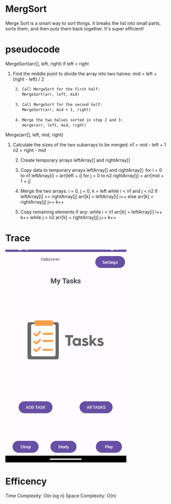 # MergSort
Merge Sort is a smart way to sort things. It breaks the list into small parts, sorts them, and then puts them back together. It's super efficient!
# pseudocode
MergeSort(arr[], left, right)
if left < right
1. Find the middle point to divide the array into two halves:
mid = left + (right - left) / 2

        2. Call MergeSort for the first half:
           MergeSort(arr, left, mid)

        3. Call MergeSort for the second half:
           MergeSort(arr, mid + 1, right)

        4. Merge the two halves sorted in step 2 and 3:
           merge(arr, left, mid, right)

Merge(arr[], left, mid, right)
1. Calculate the sizes of the two subarrays to be merged:
n1 = mid - left + 1
n2 = right - mid

    2. Create temporary arrays leftArray[] and rightArray[]

    3. Copy data to temporary arrays leftArray[] and rightArray[]:
       for i = 0 to n1
           leftArray[i] = arr[left + i]
       for j = 0 to n2
           rightArray[j] = arr[mid + 1 + j]

    4. Merge the two arrays:
       i = 0, j = 0, k = left
       while i < n1 and j < n2
           if leftArray[i] <= rightArray[j]
               arr[k] = leftArray[i]
               i++
           else
               arr[k] = rightArray[j]
               j++
           k++

    5. Copy remaining elements if any:
       while i < n1
           arr[k] = leftArray[i]
           i++
           k++
       while j < n2
           arr[k] = rightArray[j]
           j++
           k++

# Trace 
![tracMerge](./Screenshot%202023-10-18%20194106.png)

# Efficency
Time Complexity: O(n log n)
Space Complexity: O(n)
